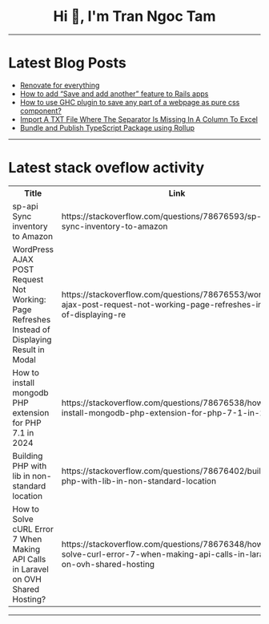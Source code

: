 <h1 align="center">Hi 👋, I'm Tran Ngoc Tam</h1>

---

# Latest Blog Posts 
<!-- BLOG-POST-LIST:START -->
- [Renovate for everything](https://dev.to/nfrankel/renovate-for-everything-1483)
- [How to add “Save and add another” feature to Rails apps](https://dev.to/railsdesigner/how-to-add-save-and-add-another-feature-to-rails-apps-1ofa)
- [How to use GHC plugin to save any part of a webpage as pure css component?](https://dev.to/liushuigs/how-to-use-ghc-plugin-to-save-any-part-of-a-webpage-as-pure-css-component-pp2)
- [Import A TXT File Where The Separator Is Missing In A Column To Excel](https://dev.to/judith677/import-a-txt-file-where-the-separator-is-missing-in-a-column-to-excel-1ac6)
- [Bundle and Publish TypeScript Package using Rollup](https://dev.to/jazimabbas/bundle-and-publish-typescript-package-using-rollup-3mf0)
<!-- BLOG-POST-LIST:END -->

---

# Latest stack oveflow activity
<table>
  <tr><th>Title</th><th>Link</th></tr>
  <!-- STACKOVERFLOW:START --><tr><td>sp-api Sync inventory to Amazon</td><td>https://stackoverflow.com/questions/78676593/sp-api-sync-inventory-to-amazon</td></tr><tr><td>WordPress AJAX POST Request Not Working: Page Refreshes Instead of Displaying Result in Modal</td><td>https://stackoverflow.com/questions/78676553/wordpress-ajax-post-request-not-working-page-refreshes-instead-of-displaying-re</td></tr><tr><td>How to install mongodb PHP extension for PHP 7.1 in 2024</td><td>https://stackoverflow.com/questions/78676538/how-to-install-mongodb-php-extension-for-php-7-1-in-2024</td></tr><tr><td>Building PHP with lib in non-standard location</td><td>https://stackoverflow.com/questions/78676402/building-php-with-lib-in-non-standard-location</td></tr><tr><td>How to Solve cURL Error 7 When Making API Calls in Laravel on OVH Shared Hosting?</td><td>https://stackoverflow.com/questions/78676348/how-to-solve-curl-error-7-when-making-api-calls-in-laravel-on-ovh-shared-hosting</td></tr><!-- STACKOVERFLOW:END -->
</table>

---


